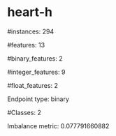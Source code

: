 # heart-h

#instances: 294

#features: 13

  #binary_features: 2

  #integer_features: 9

  #float_features: 2

Endpoint type: binary

#Classes: 2

Imbalance metric: 0.077791660882

